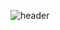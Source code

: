 ![header](https://capsule-render.vercel.app/api?type=transparent&color=auto&height=300&section=header&text=Cat_House%20render&fontSize=90)
